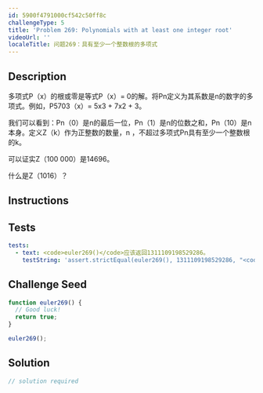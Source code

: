 ```yaml
---
id: 5900f4791000cf542c50ff8c
challengeType: 5
title: 'Problem 269: Polynomials with at least one integer root'
videoUrl: ''
localeTitle: 问题269：具有至少一个整数根的多项式
---
```


## Description
<section id="description">多项式P（x）的根或零是等式P（x）= 0的解。将Pn定义为其系数是n的数字的多项式。例如，P5703（x）= 5x3 + 7x2 + 3。 <p>我们可以看到：Pn（0）是n的最后一位，Pn（1）是n的位数之和，Pn（10）是n本身。定义Z（k）作为正整数的数量，n ，不超过多项式Pn具有至少一个整数根的k。 </p><p>可以证实Z（100 000）是14696。 </p><p>什么是Z（1016）？ </p></section>

## Instructions
<section id="instructions">
</section>

## Tests
<section id='tests'>

```yml
tests:
  - text: <code>euler269()</code>应该返回1311109198529286。
    testString: 'assert.strictEqual(euler269(), 1311109198529286, "<code>euler269()</code> should return 1311109198529286.");'

```

</section>

## Challenge Seed
<section id='challengeSeed'>

<div id='js-seed'>

```js
function euler269() {
  // Good luck!
  return true;
}

euler269();

```

</div>



</section>

## Solution
<section id='solution'>

```js
// solution required
```
</section>

